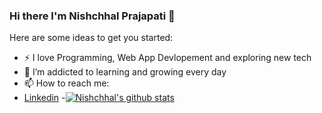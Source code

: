 ### Hi there I'm Nishchhal Prajapati 👋

<!--
**Nishchhal15unaffected/Nishchhal15unaffected** is a ✨ _special_ ✨ repository because its `README.md` (this file) appears on your GitHub profile.-->

Here are some ideas to get you started:

- :zap: I love Programming, Web App Devlopement and exploring new tech
- 🌱 I’m addicted to learning and growing every day
- 📫 How to reach me:
- [Linkedin](https://www.linkedin.com/in/nishchhal-prajapati-19a5a2168/)
-[![Nishchhal's github stats](https://github-readme-stats.vercel.app/api?username=Nishchhal15unaffected&count_private=true&show_icons=true&theme=radical&hide_rank=false)](https://github.com/anuraghazra/github-readme-stats)


